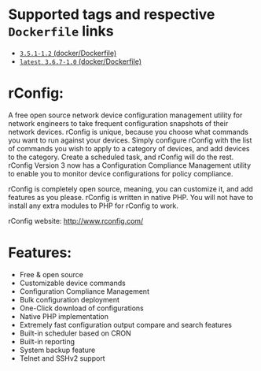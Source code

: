 # Supported tags and respective ``Dockerfile`` links

* [`3.5.1-1.2` (docker/Dockerfile)](https://github.com/bcouto/rconfig/blob/3.5.1-1.2/Dockerfile)
* [`latest`, `3.6.7-1.0` (docker/Dockerfile)](https://github.com/bcouto/rconfig/blob/master/Dockerfile)

# rConfig:
A free open source network device configuration management utility for network engineers to take frequent configuration snapshots of their network devices. rConfig is unique, because you choose what commands you want to run against your devices. Simply configure rConfig with the list of commands you wish to apply to a category of devices, and add devices to the category. Create a scheduled task, and rConfig will do the rest. rConfig Version 3 now has a Configuration Compliance Management utility to enable you to monitor device configurations for policy compliance.

rConfig is completely open source, meaning, you can customize it, and add features as you please. rConfig is written in native PHP. You will not have to install any extra modules to PHP for rConfig to work.

rConfig website: http://www.rconfig.com/

# Features:
* Free & open source
* Customizable device commands
* Configuration Compliance Management
* Bulk configuration deployment
* One-Click download of configurations
* Native PHP implementation
* Extremely fast configuration output compare and search features
* Built-in scheduler based on CRON
* Built-in reporting
* System backup feature
* Telnet and SSHv2 support
